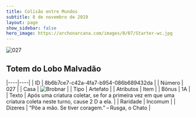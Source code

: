 ```yaml
---
title: Colisão entre Mundos
subtitle: 8 de novembro de 2019
layout: page
show_sidebar: false
hero_image: https://archonarcana.com/images/0/07/Starter-wc.jpg
---
```


![027](https://cdn.keyforgegame.com/media/card_front/pt/452_027_VM2PXJMRJ74R_pt.png)

## Totem do Lobo Malvadão

|----|----|
| ID | 8b6b7ce7-c42a-4fa7-b954-086b689432da |
| Número | 027 |
| Casa | ![Brobnar](https://archonarcana.com/images/thumb/e/e0/Brobnar.png/22px-Brobnar.png "Brobnar") |
| Tipo | Artefato |
| Atributos | Item |
| Bônus | 1A |
| Texto | Após uma criatura coletar, se for a primeira vez em que uma criatura coleta neste turno, cause 2 D a ela. |
| Raridade | Incomum |
| Dizeres | “Põe a mão. Se tiver coragem.”  – Rusga, o Chato |